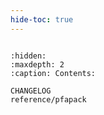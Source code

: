 ```yaml
---
hide-toc: true
---
```


```{include} README.md
```

```{toctree}
:hidden:
:maxdepth: 2
:caption: Contents:

CHANGELOG
reference/pfapack
```
